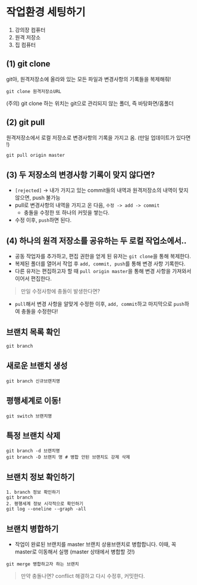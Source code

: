 # 작업환경 세팅하기

1. 강의장 컴퓨터
2. 원격 저장소
3. 집 컴퓨터

## (1) git clone

git아, 원격저장소에 올라와 있는 모든 파일과 변경사항의 기록들을 복제해줘!
```
git clone 원격저장소URL
```

(주의) git clone 하는 위치는 git으로 관리되지 않는 폴더, 즉 바탕화면/홈폴더

## (2) git pull 
원격저장소에서 로컬 저장소로 변경사항의 기록을 가지고 옴. 
(만일 업데이트가 있다면 !)
```
git pull origin master
```
## (3) 두 저장소의 변경사항 기록이 맞지 않다면?
- `[rejected]` -> 내가 가지고 있는 commit들의 내역과 원격저장소의 내역이 맞지 않으면, push 불가능
- pull로 변경사항의 내역을 가지고 온 다음, `수정 -> add -> commit` 
  - 충돌을 수정한 또 하나의 커밋을 쌓는다.
- 수정 이후, `push`하면 된다.
  
## (4) 하나의 원격 저장소를 공유하는 두 로컬 작업소에서..
- 공동 작업자를 추가하고, 편집 권한을 얻게 된 유저는 `git clone`을 통해 복제한다.
- 복제된 폴더를 열어서 작업 후 `add, commit, push`를 통해 변경 사항 기록한다.
- 다른 유저는 편집하고자 할 때 `pull origin master`을 통해 변경 사항을 가져와서 이어서 편집한다.
> 만일 수정사항에 충돌이 발생한다면?
  - `pull`해서 변경 사항을 알맞게 수정한 이후, `add, commit`하고 마지막으로 `push`하여 충돌을 수정한다!

## 브랜치 목록 확인
```
git branch
```
## 새로운 브랜치 생성
```
git branch 신규브랜치명
```
## 평행세계로 이동!
```
git switch 브랜치명
```
## 특정 브랜치 삭제
```
git branch -d 브랜치명
git branch -D 브랜치 명 # 병합 안된 브랜치도 강제 삭제
```
## 브랜치 정보 확인하기
```
1. branch 정보 확인하기
git branch
2. 평행세계 정보 시각적으로 확인하기
git log --oneline --graph -all
```

## 브랜치 병합하기
- 작업이 완료된 브랜치를 master 브랜치 상용브랜치로 병합합니다.
이때, 꼭 master로 이동해서 실행 (master 상태에서 병합할 것!)
```
git merge 병합하고자 하는 브랜치
```
> 만약 충돌나면? conflict 해결하고 다시 수정후, 커밋한다.